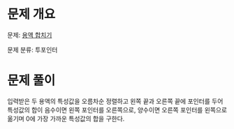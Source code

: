 # 문제 개요

문제: [용액 합치기](https://www.acmicpc.net/problem/14921)

문제 분류: 투포인터

# 문제 풀이

입력받은 두 용액의 특성값을 오름차순 정렬하고 왼쪽 끝과 오른쪽 끝에 포인터를 두어 특성값의 합이 음수이면 왼쪽 포인터를 오른쪽으로, 양수이면 오른쪽 포인터를 왼쪽으로 옮기며 0에 가장 가까운 특성값의 합을 구한다.
